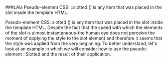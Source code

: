 ###LAla
Pseudo-element CSS: ::slotted () is any item that was placed in the slot inside the template HTML.

Pseudo-element CSS: slotted () is any item that was placed in the slot inside the template HTML. 
Despite the fact that the speed with which the elements of the slot is almost instantaneous-the human eye
does not perceive the moment of applying the style to the slot element and therefore it seems that the 
style was applied from the very beginning. To better understand, let's look at an example in which we 
will consider how to use the pseudo-element ::Slotted and the result of their application.
